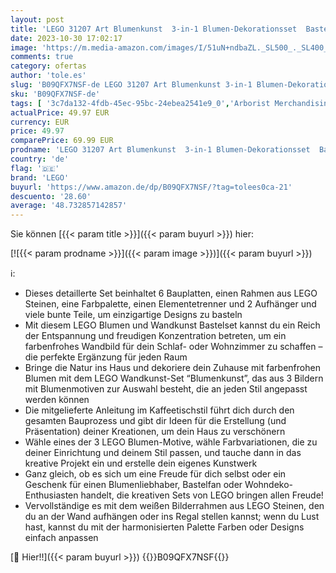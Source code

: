 ```yaml
---
layout: post
title: 'LEGO 31207 Art Blumenkunst  3-in-1 Blumen-Dekorationsset  Bastel Set  Wandschmuck  DIY botanische Zimmer-Deko  Walndbilder fürs Wohnzimmer  kreative Aktivität für Erwachsene'
date: 2023-10-30 17:02:17
image: 'https://m.media-amazon.com/images/I/51uN+ndbaZL._SL500_._SL400_.jpg'
comments: true
category: ofertas
author: 'tole.es'
slug: 'B09QFX7NSF-de LEGO 31207 Art Blumenkunst 3-in-1 Blumen-Dekorationsset...'
sku: 'B09QFX7NSF-de'
tags: [ '3c7da132-4fdb-45ec-95bc-24ebea2541e9_0','Arborist Merchandising Root','Custom Stores','Deko fürs Kinderzimmer','Küche, Haushalt & Wohnen','LEGO','Self Service','Spielzeug','Wanddeko fürs Kinderzimmer','Wohnaccessoires & Deko','lego','🇩🇪', ]
actualPrice: 49.97 EUR
currency: EUR
price: 49.97
comparePrice: 69.99 EUR
prodname: 'LEGO 31207 Art Blumenkunst  3-in-1 Blumen-Dekorationsset  Bastel Set  Wandschmuck  DIY botanische Zimmer-Deko  Walndbilder fürs Wohnzimmer  kreative Aktivität für Erwachsene'
country: 'de'
flag: '🇩🇪'
brand: 'LEGO'
buyurl: 'https://www.amazon.de/dp/B09QFX7NSF/?tag=tolees0ca-21'
descuento: '28.60'
average: '48.732857142857'
---
```


Sie können [{{< param title >}}]({{< param buyurl >}}) hier:

[![{{< param prodname >}}]({{< param image >}})]({{< param buyurl >}})

ℹ️:

- Dieses detaillerte Set beinhaltet 6 Bauplatten, einen Rahmen aus LEGO Steinen, eine Farbpalette, einen Elementetrenner und 2 Aufhänger und viele bunte Teile, um einzigartige Designs zu basteln
- Mit diesem LEGO Blumen und Wandkunst Bastelset kannst du ein Reich der Entspannung und freudigen Konzentration betreten, um ein farbenfrohes Wandbild für dein Schlaf- oder Wohnzimmer zu schaffen – die perfekte Ergänzung für jeden Raum
- Bringe die Natur ins Haus und dekoriere dein Zuhause mit farbenfrohen Blumen mit dem LEGO Wandkunst-Set “Blumenkunst”, das aus 3 Bildern mit Blumenmotiven zur Auswahl besteht, die an jeden Stil angepasst werden können
- Die mitgelieferte Anleitung im Kaffeetischstil führt dich durch den gesamten Bauprozess und gibt dir Ideen für die Erstellung (und Präsentation) deiner Kreationen, um dein Haus zu verschönern
- Wähle eines der 3 LEGO Blumen-Motive, wähle Farbvariationen, die zu deiner Einrichtung und deinem Stil passen, und tauche dann in das kreative Projekt ein und erstelle dein eigenes Kunstwerk
- Ganz gleich, ob es sich um eine Freude für dich selbst oder ein Geschenk für einen Blumenliebhaber, Bastelfan oder Wohndeko-Enthusiasten handelt, die kreativen Sets von LEGO bringen allen Freude!
- Vervollständige es mit dem weißen Bilderrahmen aus LEGO Steinen, den du an der Wand aufhängen oder ins Regal stellen kannst; wenn du Lust hast, kannst du mit der harmonisierten Palette Farben oder Designs einfach anpassen

[🛒 Hier!!]({{< param buyurl >}})
{{<world>}}B09QFX7NSF{{</world>}}
